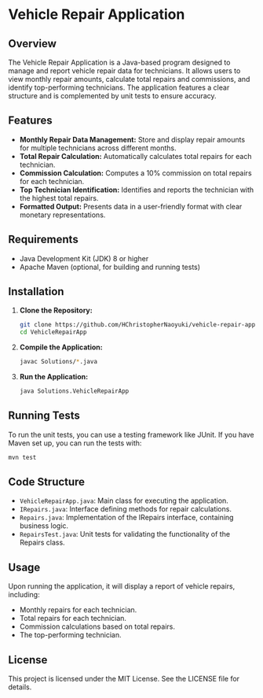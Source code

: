 # Vehicle Repair Application

## Overview

The Vehicle Repair Application is a Java-based program designed to manage and report vehicle repair data for technicians. It allows users to view monthly repair amounts, calculate total repairs and commissions, and identify top-performing technicians. The application features a clear structure and is complemented by unit tests to ensure accuracy.

## Features

- **Monthly Repair Data Management:** Store and display repair amounts for multiple technicians across different months.
- **Total Repair Calculation:** Automatically calculates total repairs for each technician.
- **Commission Calculation:** Computes a 10% commission on total repairs for each technician.
- **Top Technician Identification:** Identifies and reports the technician with the highest total repairs.
- **Formatted Output:** Presents data in a user-friendly format with clear monetary representations.

## Requirements

- Java Development Kit (JDK) 8 or higher
- Apache Maven (optional, for building and running tests)

## Installation

1. **Clone the Repository:**
   ```bash
   git clone https://github.com/HChristopherNaoyuki/vehicle-repair-application-java.git
   cd VehicleRepairApp
   ```

2. **Compile the Application:**
   ```bash
   javac Solutions/*.java
   ```

3. **Run the Application:**
   ```bash
   java Solutions.VehicleRepairApp
   ```

## Running Tests

To run the unit tests, you can use a testing framework like JUnit. If you have Maven set up, you can run the tests with:

```bash
mvn test
```

## Code Structure

- `VehicleRepairApp.java`: Main class for executing the application.
- `IRepairs.java`: Interface defining methods for repair calculations.
- `Repairs.java`: Implementation of the IRepairs interface, containing business logic.
- `RepairsTest.java`: Unit tests for validating the functionality of the Repairs class.

## Usage

Upon running the application, it will display a report of vehicle repairs, including:

- Monthly repairs for each technician.
- Total repairs for each technician.
- Commission calculations based on total repairs.
- The top-performing technician.

## License

This project is licensed under the MIT License. See the LICENSE file for details.
